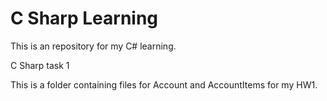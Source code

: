 # C Sharp Learning
This is an repository for my C# learning.

C Sharp task 1

This is a folder containing files for Account and AccountItems for my HW1.



